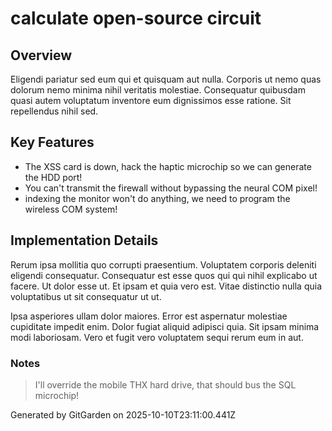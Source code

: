 # calculate open-source circuit

## Overview
Eligendi pariatur sed eum qui et quisquam aut nulla. Corporis ut nemo quas dolorum nemo minima nihil veritatis molestiae. Consequatur quibusdam quasi autem voluptatum inventore eum dignissimos esse ratione. Sit repellendus nihil sed.

## Key Features
- The XSS card is down, hack the haptic microchip so we can generate the HDD port!
- You can't transmit the firewall without bypassing the neural COM pixel!
- indexing the monitor won't do anything, we need to program the wireless COM system!

## Implementation Details
Rerum ipsa mollitia quo corrupti praesentium. Voluptatem corporis deleniti eligendi consequatur. Consequatur est esse quos qui qui nihil explicabo ut facere. Ut dolor esse ut. Et ipsam et quia vero est. Vitae distinctio nulla quia voluptatibus ut sit consequatur ut ut.
 Ipsa asperiores ullam dolor maiores. Error est aspernatur molestiae cupiditate impedit enim. Dolor fugiat aliquid adipisci quia. Sit ipsam minima modi laboriosam. Vero et fugit vero voluptatem sequi rerum eum in aut.

### Notes
> I'll override the mobile THX hard drive, that should bus the SQL microchip!

Generated by GitGarden on 2025-10-10T23:11:00.441Z